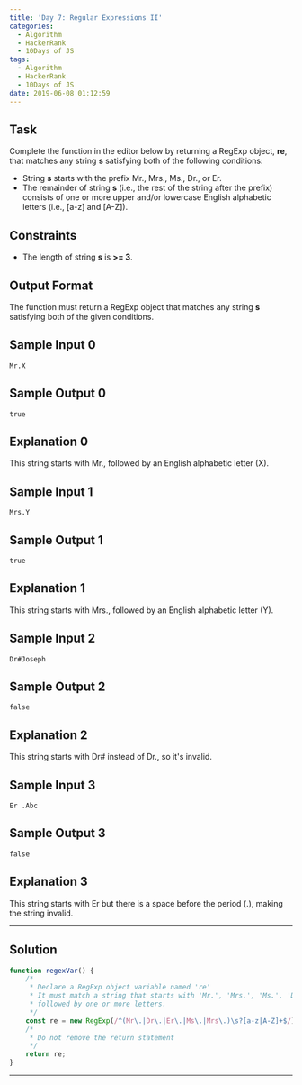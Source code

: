```yaml
---
title: 'Day 7: Regular Expressions II'
categories:
  - Algorithm
  - HackerRank
  - 10Days of JS
tags:
  - Algorithm
  - HackerRank
  - 10Days of JS
date: 2019-06-08 01:12:59
---
```


## Task

Complete the function in the editor below by returning a RegExp object, **re**, that matches any string **s** satisfying both of the following conditions:

- String **s** starts with the prefix Mr., Mrs., Ms., Dr., or Er.
- The remainder of string **s** (i.e., the rest of the string after the prefix) consists of one or more upper and/or lowercase English alphabetic letters (i.e., [a-z] and [A-Z]).

## Constraints
   
- The length of string **s** is **>= 3**.


## Output Format
   
The function must return a RegExp object that matches any string **s** satisfying both of the given conditions.


## Sample Input 0
```
Mr.X
```

## Sample Output 0
```
true
```

## Explanation 0

This string starts with Mr., followed by an English alphabetic letter (X).


## Sample Input 1
```
Mrs.Y
```

## Sample Output 1
```
true
```

## Explanation 1

This string starts with Mrs., followed by an English alphabetic letter (Y).


## Sample Input 2
```
Dr#Joseph
```

## Sample Output 2
```
false
```

## Explanation 2

This string starts with Dr# instead of Dr., so it's invalid.


## Sample Input 3
```
Er .Abc
```

## Sample Output 3
```
false
```

## Explanation 3

This string starts with Er but there is a space before the period (.), making the string invalid.


---

## Solution

```javascript
function regexVar() {
    /*
     * Declare a RegExp object variable named 're'
     * It must match a string that starts with 'Mr.', 'Mrs.', 'Ms.', 'Dr.', or 'Er.', 
     * followed by one or more letters.
     */
    const re = new RegExp(/^(Mr\.|Dr\.|Er\.|Ms\.|Mrs\.)\s?[a-z|A-Z]+$/);
    /*
     * Do not remove the return statement
     */
    return re;
}
```

---